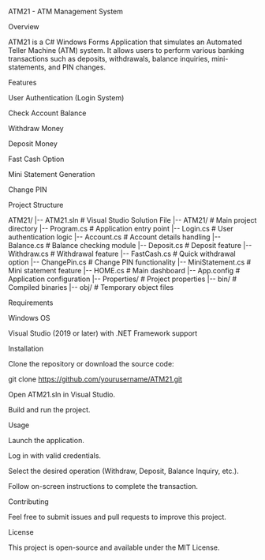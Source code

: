 ATM21 - ATM Management System

Overview

ATM21 is a C# Windows Forms Application that simulates an Automated Teller Machine (ATM) system. It allows users to perform various banking transactions such as deposits, withdrawals, balance inquiries, mini-statements, and PIN changes.

Features

User Authentication (Login System)

Check Account Balance

Withdraw Money

Deposit Money

Fast Cash Option

Mini Statement Generation

Change PIN

Project Structure

ATM21/
|-- ATM21.sln               # Visual Studio Solution File
|-- ATM21/                  # Main project directory
    |-- Program.cs          # Application entry point
    |-- Login.cs            # User authentication logic
    |-- Account.cs          # Account details handling
    |-- Balance.cs          # Balance checking module
    |-- Deposit.cs          # Deposit feature
    |-- Withdraw.cs         # Withdrawal feature
    |-- FastCash.cs         # Quick withdrawal option
    |-- ChangePin.cs        # Change PIN functionality
    |-- MiniStatement.cs    # Mini statement feature
    |-- HOME.cs             # Main dashboard
    |-- App.config          # Application configuration
    |-- Properties/         # Project properties
    |-- bin/                # Compiled binaries
    |-- obj/                # Temporary object files

Requirements

Windows OS

Visual Studio (2019 or later) with .NET Framework support

Installation

Clone the repository or download the source code:

git clone https://github.com/yourusername/ATM21.git

Open ATM21.sln in Visual Studio.

Build and run the project.

Usage

Launch the application.

Log in with valid credentials.

Select the desired operation (Withdraw, Deposit, Balance Inquiry, etc.).

Follow on-screen instructions to complete the transaction.

Contributing

Feel free to submit issues and pull requests to improve this project.

License

This project is open-source and available under the MIT License.

